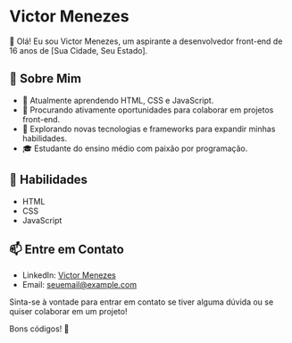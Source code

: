 # Victor Menezes

👋 Olá! Eu sou Victor Menezes, um aspirante a desenvolvedor front-end de 16 anos de [Sua Cidade, Seu Estado].

## 🚀 Sobre Mim

- 🌱 Atualmente aprendendo HTML, CSS e JavaScript.
- 💼 Procurando ativamente oportunidades para colaborar em projetos front-end.
- 🤔 Explorando novas tecnologias e frameworks para expandir minhas habilidades.
- 🎓 Estudante do ensino médio com paixão por programação.

## 🔧 Habilidades

- HTML
- CSS
- JavaScript

## 📫 Entre em Contato

- LinkedIn: [Victor Menezes](https://www.linkedin.com/in/seu-linkedin/)
- Email: seuemail@example.com

Sinta-se à vontade para entrar em contato se tiver alguma dúvida ou se quiser colaborar em um projeto!

Bons códigos! 🚀
